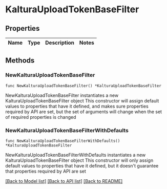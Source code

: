 # KalturaUploadTokenBaseFilter

## Properties

Name | Type | Description | Notes
------------ | ------------- | ------------- | -------------

## Methods

### NewKalturaUploadTokenBaseFilter

`func NewKalturaUploadTokenBaseFilter() *KalturaUploadTokenBaseFilter`

NewKalturaUploadTokenBaseFilter instantiates a new KalturaUploadTokenBaseFilter object
This constructor will assign default values to properties that have it defined,
and makes sure properties required by API are set, but the set of arguments
will change when the set of required properties is changed

### NewKalturaUploadTokenBaseFilterWithDefaults

`func NewKalturaUploadTokenBaseFilterWithDefaults() *KalturaUploadTokenBaseFilter`

NewKalturaUploadTokenBaseFilterWithDefaults instantiates a new KalturaUploadTokenBaseFilter object
This constructor will only assign default values to properties that have it defined,
but it doesn't guarantee that properties required by API are set


[[Back to Model list]](../README.md#documentation-for-models) [[Back to API list]](../README.md#documentation-for-api-endpoints) [[Back to README]](../README.md)


